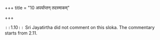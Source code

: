 +++
title = "10 अपर्याप्तन् तदस्माकम्"

+++
  
  
।।1.10।। Sri Jayatirtha did not comment on this sloka. The commentary
starts from 2.11.  
  
